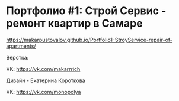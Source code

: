 # Портфолио #1: Строй Сервис - ремонт квартир в Самаре

https://makarpustovalov.github.io/Portfolio1-StroyService-repair-of-apartments/
 
Вёрстка:

VK: https://vk.com/makarrrich

Дизайн - Екатерина Короткова

VK: https://vk.com/monopolya
